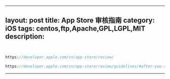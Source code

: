 
---
layout: post
title: App Store 审核指南
category: iOS
tags: centos,ftp,Apache,GPL,LGPL,MIT
description: 
---

```javascript


https://developer.apple.com/cn/app-store/review/

https://developer.apple.com/cn/app-store/review/guidelines/#after-you-submit


```



---
